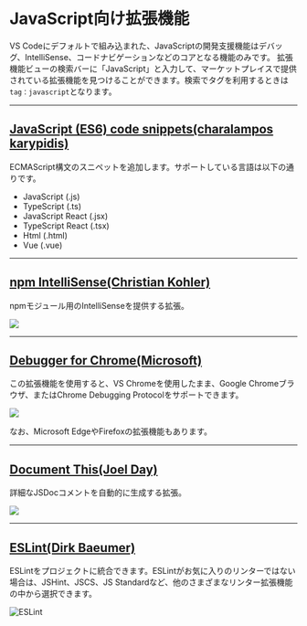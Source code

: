 # JavaScript向け拡張機能

VS Codeにデフォルトで組み込まれた、JavaScriptの開発支援機能はデバッグ、IntelliSense、コードナビゲーションなどのコアとなる機能のみです。
拡張機能ビューの検索バーに「JavaScript」と入力して、マーケットプレイスで提供されている拡張機能を見つけることができます。検索でタグを利用するときは`tag：javascript`となります。

---
## [JavaScript (ES6) code snippets(charalampos karypidis)](https://marketplace.visualstudio.com/items?itemName=xabikos.JavaScriptSnippets)

ECMAScript構文のスニペットを追加します。サポートしている言語は以下の通りです。

+ JavaScript (.js)
+ TypeScript (.ts)
+ JavaScript React (.jsx)
+ TypeScript React (.tsx)
+ Html (.html)
+ Vue (.vue)


---
## [npm IntelliSense(Christian Kohler)](https://marketplace.visualstudio.com/items?itemName=christian-kohler.npm-intellisense)

npmモジュール用のIntelliSenseを提供する拡張。

![](https://github.com/ChristianKohler/NpmIntellisense/raw/master/images/auto_complete.gif)


---
## [Debugger for Chrome(Microsoft)](https://marketplace.visualstudio.com/items?itemName=msjsdiag.debugger-for-chrome)

この拡張機能を使用すると、VS Chromeを使用したまま、Google Chromeブラウザ、またはChrome Debugging Protocolをサポートできます。

![](https://github.com/Microsoft/vscode-chrome-debug/blob/master/images/demo.gif?raw=true)

なお、Microsoft EdgeやFirefoxの拡張機能もあります。


---
## [Document This(Joel Day)](https://marketplace.visualstudio.com/items?itemName=joelday.docthis)

詳細なJSDocコメントを自動的に生成する拡張。

![](https://github.com/joelday/vscode-docthis/raw/master/images/demo.gif)


---
## [ESLint(Dirk Ba​​eumer)](https://marketplace.visualstudio.com/items?itemName=dbaeumer.vscode-eslint)

ESLintをプロジェクトに統合できます。ESLintがお気に入りのリンターではない場合は、JSHint、JSCS、JS Standardなど、他のさまざまなリンター拡張機能の中から選択できます。

![ESLint](images/js/eslint.png)

